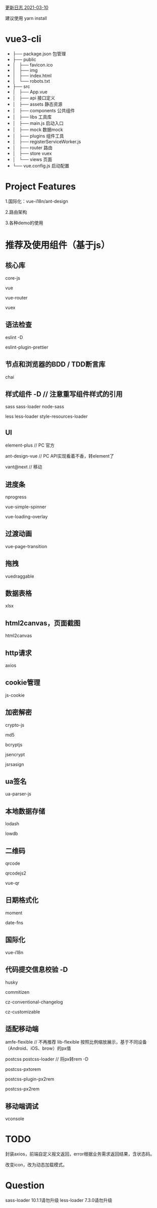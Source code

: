 [更新日志 2021-03-10](VERSION.md)

建议使用 yarn install

# vue3-cli
- ├── package.json 包管理
- ├── public
- │   ├── favicon.ico
- │   ├── img
- │   ├── index.html
- │   └── robots.txt
- ├── src
- │   ├── App.vue
- │   ├── api 接口定义
- │   ├── assets 静态资源
- │   ├── components 公共组件
- │   ├── libs 工具库
- │   ├── main.js 启动入口
- │   ├── mock 数据mock
- │   ├── plugins 组件工具
- │   ├── registerServiceWorker.js
- │   ├── router 路由
- │   ├── store vuex
- │   └── views 页面
- └── vue.config.js 启动配置

# Project Features
1.国际化：vue-i18n/ant-design

2.路由架构

3.各种demo的使用

# 推荐及使用组件（基于js）
## 核心库
core-js

vue

vue-router

vuex

## 语法检查
eslint -D

eslint-plugin-prettier

## 节点和浏览器的BDD / TDD断言库
chai

## 样式组件 -D // 注意重写组件样式的引用
sass sass-loader node-sass

less less-loader style-resources-loader

## UI
element-plus // PC 官方

ant-design-vue // PC API实现看着不香，转element了

vant@next // 移动

## 进度条
nprogress

vue-simple-spinner

vue-loading-overlay

## 过渡动画
vue-page-transition

## 拖拽
vuedraggable

## 数据表格
xlsx

## html2canvas，页面截图
html2canvas

## http请求
axios

## cookie管理
js-cookie

## 加密解密
crypto-js

md5

bcryptjs

jsencrypt

jsrsasign

## ua签名
ua-parser-js

## 本地数据存储
lodash

lowdb

## 二维码
qrcode

qrcodejs2

vue-qr

## 日期格式化
moment

date-fns

## 国际化
vue-i18n

## 代码提交信息校验 -D
husky

commitizen

cz-conventional-changelog

cz-customizable


## 适配移动端
amfe-flexible // 不再推荐 lib-flexible 按照比例缩放展示，基于不同设备（Android、iOS、brow）的px值

postcss postcss-loader // 将px转rem -D

postcss-pxtorem

postcss-plugin-px2rem

postcss-px2rem

## 移动端调试
vconsole

# TODO
封装axios，前端自定义报文返回，error根据业务需求返回结果，含状态码。

改变icon，改为动态加载模式。

# Question
sass-loader 10.1.1请勿升级
less-loader 7.3.0请勿升级
